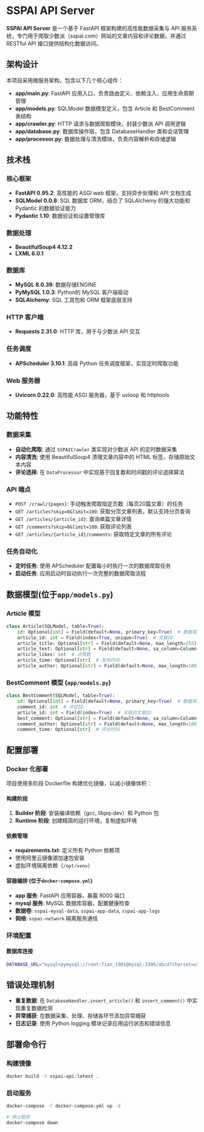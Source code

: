 # SSPAI API Server

**SSPAI API Server** 是一个基于 FastAPI 框架构建的高性能数据采集与 API 服务系统，专门用于爬取少数派（sspai.com）网站的文章内容和评论数据，并通过 RESTful API 接口提供结构化数据访问。

## 架构设计

本项目采用微服务架构，包含以下几个核心组件：

- **app/main.py**: FastAPI 应用入口，负责路由定义、依赖注入、应用生命周期管理
- **app/models.py**: SQLModel 数据模型定义，包含 Article 和 BestComment 表结构
- **app/crawler.py**: HTTP 请求与数据爬取模块，封装少数派 API 调用逻辑
- **app/database.py**: 数据库操作层，包含 DatabaseHandler 类和会话管理
- **app/processor.py**: 数据处理与清洗模块，负责内容解析和存储逻辑

## 技术栈

### 核心框架
- **FastAPI 0.95.2**: 高性能的 ASGI web 框架，支持异步处理和 API 文档生成
- **SQLModel 0.0.8**: SQL 数据库 ORM，结合了 SQLAlchemy 的强大功能和 Pydantic 的数据验证能力
- **Pydantic 1.10**: 数据验证和设置管理库

### 数据处理
- **BeautifulSoup4 4.12.2**
- **LXML 6.0.1**
### 数据库
- **MySQL 8.0.39**: 数据存储ENGINE
- **PyMySQL 1.0.3**: Python的 MySQL 客户端驱动
- **SQLAlchemy**: SQL 工具包和 ORM 框架底层支持

### HTTP 客户端
- **Requests 2.31.0**: HTTP 库，用于与少数派 API 交互

### 任务调度
- **APScheduler 3.10.1**: 高级 Python 任务调度框架，实现定时爬取功能

### Web 服务器
- **Uvicorn 0.22.0**: 高性能 ASGI 服务器，基于 uvloop 和 httptools

## 功能特性

### 数据采集
- **自动化爬取**: 通过 `SSPAICrawler` 类实现对少数派 API 的定时数据采集
- **内容清洗**: 使用 BeautifulSoup4 清理文章内容中的 HTML 标签，存储原始文本内容
- **评论选择**: 在 `DataProcessor` 中实现基于回复数和时间戳的评论选择算法

### API 端点
- `POST /crawl/{pages}`: 手动触发爬取指定页数（每页20篇文章）的任务
- `GET /articles?skip=0&limit=100`: 获取分页文章列表，默认支持分页查询
- `GET /articles/{article_id}`: 查询单篇文章详情
- `GET /comments?skip=0&limit=100`: 获取评论列表
- `GET /articles/{article_id}/comments`: 获取特定文章的所有评论

### 任务自动化
- **定时任务**: 使用 APScheduler 配置每小时执行一次的数据爬取任务
- **启动任务**: 应用启动时自动执行一次完整的数据爬取流程

## 数据模型(位于`app/models.py`)

### Article 模型 
```python
class Article(SQLModel, table=True):
    id: Optional[int] = Field(default=None, primary_key=True)  # 数据库主键
    article_id: int = Field(index=True, unique=True)  # 文章ID
    article_title: Optional[str] = Field(default=None, max_length=255)  # 文章标题
    article_text: Optional[str] = Field(default=None, sa_column=Column(LONGTEXT))  # 文章内容
    article_likes: int  # 点赞数
    article_time: Optional[str]  # 发布时间
    article_author: Optional[str] = Field(default=None, max_length=100)  # 作者名
```

### BestComment 模型 (`app/models.py`)
```python
class BestComment(SQLModel, table=True):
    id: Optional[int] = Field(default=None, primary_key=True)  # 数据库主键
    comment_id: int  # 评论ID
    article_id: int = Field(index=True)  # 关联的文章ID
    best_comment: Optional[str] = Field(default=None, sa_column=Column(LONGTEXT))  # 评论内容
    comment_author: Optional[str] = Field(default=None, max_length=100)  # 评论作者
    comment_time: Optional[str]  # 评论时间
```

## 配置部署

### Docker 化部署

项目使用多阶段 Dockerfile 构建优化镜像，以减小镜像体积：

#### 构建阶段
1. **Builder 阶段**: 安装编译依赖（gcc, libpq-dev）和 Python 包
2. **Runtime 阶段**: 创建精简的运行环境，复制虚拟环境

#### 依赖管理
- **requirements.txt**: 定义所有 Python 依赖项
- 使用阿里云镜像源加速包安装
- 虚拟环境隔离依赖（`/opt/venv`）

#### 容器编排 (位于`docker-compose.yml`)
- **app 服务**: FastAPI 应用容器，暴露 8000 端口
- **mysql 服务**: MySQL 数据库容器，配置健康检查
- **数据卷**: `sspai-mysql-data`, `sspai-app-data`, `sspai-app-logs`
- **网络**: `sspai-network` 隔离服务通信

### 环境配置

#### 数据库连接
```bash
DATABASE_URL="mysql+pymysql://root:Tian_1901@mysql:3306/abcd?charset=utf8mb4"
```

## 错误处理机制

- **重复数据**: 在 `DatabaseHandler.insert_article()` 和 `insert_comment()` 中实现重复数据检测
- **异常捕获**: 在数据采集、处理、存储各环节添加异常捕获
- **日志记录**: 使用 Python logging 模块记录应用运行状态和错误信息


## 部署命令行

### 构建镜像
```bash
docker build -t sspai-api:latest .
```

### 启动服务
```bash
docker-compose -f docker-compose.yml up -d

# 停止服务
docker-compose down
```

